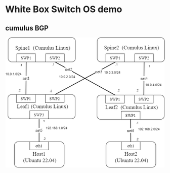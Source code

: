 # White Box Switch OS demo


## cumulus BGP

![cumulus](./cumulus-clos/images/test_topo.drawio.png)

